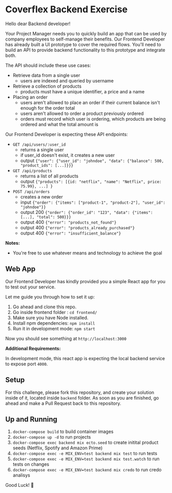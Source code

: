 # Coverflex Backend Exercise

Hello dear Backend developer!

Your Project Manager needs you to quickly build an app that can be used by company employees to self-manage their benefits.
Our Frontend Developer has already built a UI prototype to cover the required flows. You'll need to build an API to provide backend functionality to this prototype and integrate both.

The API should include these use cases:
* Retrieve data from a single user
    * users are indexed and queried by username
* Retrieve a collection of products
    * products must have a unique identifier, a price and a name
* Placing an order
    * users aren't allowed to place an order if their current balance isn't enough for the order total
    * users aren't allowed to order a product previously ordered
    * orders must record which user is ordering, which products are being ordered and what the total amount is

Our Frontend Developer is expecting these API endpoints:
- `GET /api/users/:user_id`
    - returns a single user
    - if user_id doesn't exist, it creates a new user
    - output `{"user": {"user_id": "johndoe", "data": {"balance": 500, "product_ids": [...]}}}`
- `GET /api/products`
    - returns a list of all products
    - output `{"products": [{id: "netflix", "name": "Netflix", price: 75.99}, ...] }`
- `POST /api/orders`
    - creates a new order
    - input `{"order": {"items": ["product-1", "product-2"], "user_id": "johndoe"}}`
    - output 200 `{"order": {"order_id": "123", "data": {"items": [...], "total": 500}}}`
    - output 400 `{"error": "products_not_found"}`
    - output 400 `{"error": "products_already_purchased"}`
    - output 400 `{"error": "insufficient_balance"}`

**Notes:**
- You're free to use whatever means and technology to achieve the goal


## Web App
Our Frontend Developer has kindly provided you a simple React app for you to test out your service.

Let me guide you through how to set it up:

1. Go ahead and clone this repo.
1. Go inside frontend folder : ```cd frontend/```
1. Make sure you have Node installed.
1. Install npm dependencies: ```npm install```
1. Run it in development mode: ```npm start```

Now you should see something at ```http://localhost:3000```

**Additional Requirements:**

In development mode, this react app is expecting the local backend service to expose port ```4000```.

## Setup

For this challenge, please fork this repository, and create your solution inside of it, located inside `backend` folder.
As soon as you are finished, go ahead and make a Pull Request back to this repository.

## Up and Running

1. ```docker-compose build``` to build container images
1. ```docker-compose up -d``` to run projects
1. ```docker-compose exec backend mix ecto.seed``` to create initital product seeds (Netflix, Spotify and Amazon Prime)
1. ```docker-compose exec -e MIX_ENV=test backend mix test``` to run tests
1. ```docker-compose exec -e MIX_ENV=test backend mix test.watch``` to run tests on changes
1. ```docker-compose exec -e MIX_ENV=test backend mix credo``` to run credo analisys

Good Luck! 🙌
